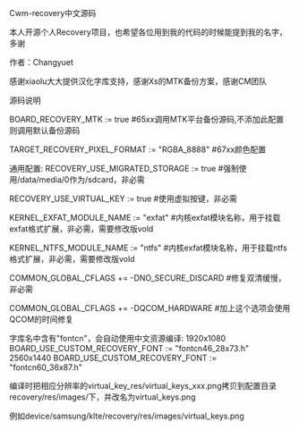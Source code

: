 Cwm-recovery中文源码

本人开源个人Recovery项目，也希望各位用到我的代码的时候能提到我的名字，多谢

作者：Changyuet

感谢xiaolu大大提供汉化字库支持，感谢Xs的MTK备份方案，感谢CM团队

源码说明

BOARD_RECOVERY_MTK := true #65xx调用MTK平台备份源码,不添加此配置则调用默认备份源码

TARGET_RECOVERY_PIXEL_FORMAT := "RGBA_8888" #67xx颜色配置

通用配置:
RECOVERY_USE_MIGRATED_STORAGE := true #强制使用/data/media/0作为/sdcard，非必需

RECOVERY_USE_VIRTUAL_KEY := true #使用虚拟按键，非必需

KERNEL_EXFAT_MODULE_NAME := "exfat" #内核exfat模块名称，用于挂载exfat格式扩展，非必需，需要修改版vold

KERNEL_NTFS_MODULE_NAME := "ntfs" #内核exfat模块名称，用于挂载ntfs格式扩展，非必需，需要修改版vold

COMMON_GLOBAL_CFLAGS += -DNO_SECURE_DISCARD #修复双清缓慢，非必需

COMMON_GLOBAL_CFLAGS += -DQCOM_HARDWARE #加上这个选项会使用QCOM的时间修复

字库名中含有"fontcn"，会自动使用中文资源编译:
1920x1080
BOARD_USE_CUSTOM_RECOVERY_FONT := \"fontcn46_28x73.h\"
2560x1440
BOARD_USE_CUSTOM_RECOVERY_FONT := \"fontcn60_36x87.h\"

编译时把相应分辨率的virtual_key_res/virtual_keys_xxx.png拷贝到配置目录recovery/res/images/下，并改名为virtual_keys.png

例如device/samsung/klte/recovery/res/images/virtual_keys.png

